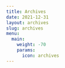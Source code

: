 ```yaml
---
title: Archives
date: 2021-12-31
layout: archives
slug: archives
menu:
  main:
    weight: -70
    params:
      icon: archives
---
```

